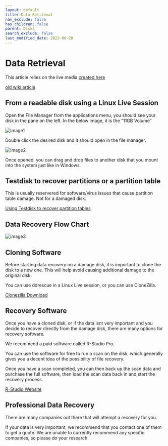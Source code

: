 ```yaml
---
layout: default
title: Data Retrieval
nav_exclude: false
has_children: false
parent: Disks
search_exclude: false
last_modified_date: 2022-06-28
---
```


# Data Retrieval

This article relies on the live media [created here](/docs/live-sessions/linux-live-session)

[old wiki article](https://www.reddit.com/r/techsupport/wiki/livelinuxsession#wiki_recover_data_from_your_storage_drives)

## From a readable disk using a Linux Live Session
Open the File Manager from the applications menu, you should see your disk in the pane on the left. In the below image, it is the "11GB Volume"

![image1](/assets/data-recovery/dr0.png)

Double click the desired disk and it should open in the file manager.

![image2](/assets/data-recovery/dr1.png)

Once opened, you can drag and drop files to another disk that you mount into the system just like in Windows.

## Testdisk to recover partitions or a partition table 

This is usually reservered for software/virus issues that cause partition table damage. Not for a damaged disk.

[Using Testdisk to recover partition tables](https://www.howtoforge.com/data_recovery_with_testdisk)


## Data Recovery Flow Chart

![image3](https://www.data-medics.com/recovery/wp-content/uploads/2016/03/Data-Recovery-Procedure.png)

## Cloning Software

Before starting data recovery on a damage disk, it is important to clone the disk to a new one. This will help avoid causing additional damage to the original disk.

You can use ddrescue in a Linux Live session, or you can use CloneZilla.

[Clonezilla Download](https://clonezilla.org/downloads.php)

## Recovery Software

Once you have a cloned disk, or if the data isnt very important and you decide to recover directly from the damage disk, there are many options for recovery software.

We recommend a paid software called R-Studio Pro.

You can use the software for free to run a scan on the disk, which generally gives you a decent idea of the possibility of file recovery.

Once you have a scan completed, you can then back up the scan data and purchase the full software, then load the scan data back in and start the recovery process.

[R-Studio Website](https://www.r-studio.com/)

## Professional Data Recovery

There are many companies out there that will attempt a recovery for you. 

If your data is very important, we recommend that you contact one of them to get a quote. We are unable to currently recommend any specific companies, so please do your research.
